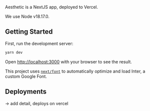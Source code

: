 Aesthetic is a NextJS app, deployed to Vercel.

We use Node v18.17.0.

## Getting Started

First, run the development server:

```bash
yarn dev
```

Open [http://localhost:3000](http://localhost:3000) with your browser to see the result.

This project uses [`next/font`](https://nextjs.org/docs/basic-features/font-optimization) to automatically optimize and load Inter, a custom Google Font.

## Deployments

-> add detail, deploys on vercel
